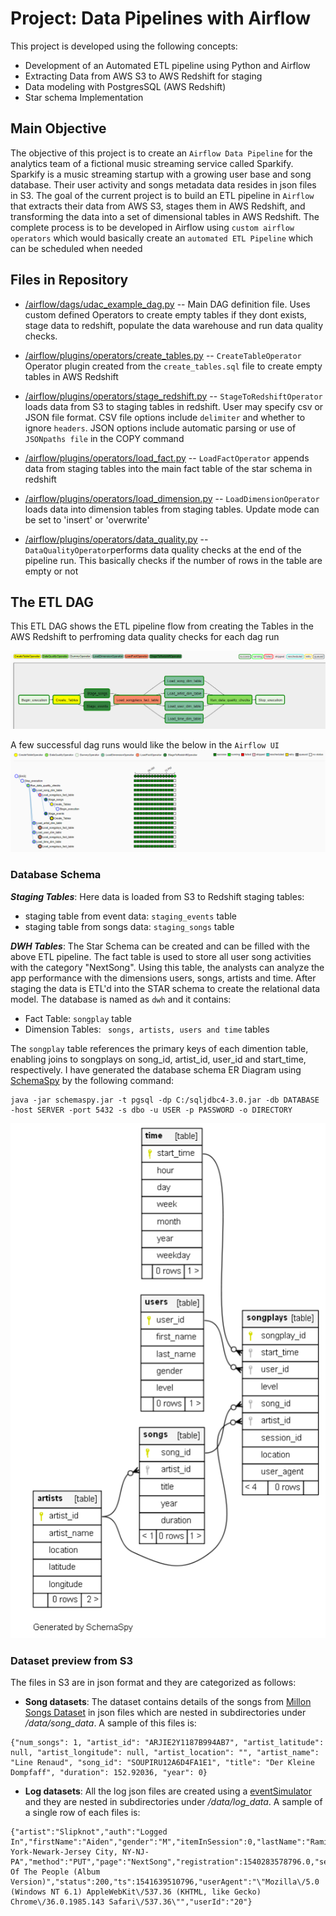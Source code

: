 # Project: Data Pipelines with Airflow

This project is developed using the following concepts:

- Development of an Automated ETL pipeline using Python and Airflow
- Extracting Data from AWS S3 to AWS Redshift for staging
- Data modeling with PostgresSQL (AWS Redshift)
- Star schema Implementation

## Main Objective

The objective of this project is to create an ```Airflow Data Pipeline``` for the analytics team of a fictional music streaming service called Sparkify. Sparkify is a music streaming startup with a growing user base and song database.
Their user activity and songs metadata data resides in json files in S3. The goal of the current project is to build an ETL pipeline in ```Airflow``` that 
extracts their data from AWS S3, stages them in AWS Redshift, and transforming the data into a set of dimensional tables in AWS Redshift. The complete process
is to be developed in Airflow using ```custom airflow operators``` which would basically create an ```automated ETL Pipeline``` which can be scheduled when needed

## Files in Repository

- [/airflow/dags/udac_example_dag.py](/airflow/dags/udac_example_dag.py) -- Main DAG definition file. Uses custom defined Operators to create empty tables if they dont exists, 
stage data to redshift, populate the data warehouse and run data quality checks.

- [/airflow/plugins/operators/create_tables.py](/airflow/plugins/operators/create_tables.py) -- ```CreateTableOperator``` Operator plugin created from the ```create_tables.sql``` file to create empty tables in AWS Redshift

- [/airflow/plugins/operators/stage_redshift.py](/airflow/plugins/operators/stage_redshift.py) -- ```StageToRedshiftOperator``` loads data from S3 to staging tables in redshift. User may specify csv or JSON file format. CSV file options include ```delimiter``` and whether to ignore ```headers```. JSON options include automatic parsing or use of ```JSONpaths file``` in the COPY command

- [/airflow/plugins/operators/load_fact.py](/airflow/plugins/operators/load_fact.py) -- ```LoadFactOperator``` appends data from staging tables into the main fact table of the star schema in redshift

- [/airflow/plugins/operators/load_dimension.py](/airflow/plugins/operators/load_dimension.py) -- ```LoadDimensionOperator``` loads data into dimension tables from staging tables. Update mode can be set to 'insert' or 'overwrite'

- [/airflow/plugins/operators/data_quality.py](/airflow/plugins/operators/data_quality.py) -- ```DataQualityOperator```performs data quality checks at the end of the pipeline run. This basically checks if the number of rows in the table are empty or not  


## The ETL DAG

This ETL DAG shows the ETL pipeline flow from creating the Tables in the AWS Redshift to perfroming data quality checks for 
each dag run

![graph_view](https://github.com/harisyammnv/Data_Engineering_ND_udacity/blob/master/5-Data_Pipelines_Airflow/images/graph_view.PNG)

A few successful dag runs would like the below in the ```Airflow UI```
![treeview](https://github.com/harisyammnv/Data_Engineering_ND_udacity/blob/master/5-Data_Pipelines_Airflow/images/treeview.PNG)

### Database Schema

***Staging Tables***: Here data is loaded from S3 to Redshift staging tables:

- staging table from event data: ```staging_events``` table
- staging table from songs data: ```staging_songs``` table

***DWH Tables***: The Star Schema can be created and can be filled with the above ETL pipeline.
The fact table is used to store all user song activities with the category "NextSong". Using this table, the analysts can analyze the app performance with the dimensions users, songs, artists and time.
After staging the data is ETL'd into the STAR schema to create the relational data model. 
The database is named as ```dwh``` and it contains:

- Fact Table: ```songplay``` table
- Dimension Tables: ``` songs, artists, users and time``` tables

The ```songplay``` table references the primary keys of each dimention table, enabling joins to songplays on song_id, artist_id, user_id and start_time, respectively. I have generated the database schema ER Diagram using [SchemaSpy](http://schemaspy.org/) by the following command:

```
java -jar schemaspy.jar -t pgsql -dp C:/sqljdbc4-3.0.jar -db DATABASE -host SERVER -port 5432 -s dbo -u USER -p PASSWORD -o DIRECTORY
```

![treeview](https://github.com/harisyammnv/Data_Engineering_ND_udacity/blob/master/5-Data_Pipelines_Airflow/images/schema.png)

### Dataset preview from S3

The files in S3 are in json format and they are categorized as follows:

- **Song datasets**: The dataset contains  details of the songs from [Millon Songs Dataset](http://millionsongdataset.com/) in json files which are nested in subdirectories under */data/song_data*. A sample of this files is:

```
{"num_songs": 1, "artist_id": "ARJIE2Y1187B994AB7", "artist_latitude": null, "artist_longitude": null, "artist_location": "", "artist_name": "Line Renaud", "song_id": "SOUPIRU12A6D4FA1E1", "title": "Der Kleine Dompfaff", "duration": 152.92036, "year": 0}
```

- **Log datasets**: All the log json files are created using a [eventSimulator](https://github.com/Interana/eventsim) and they are nested in subdirectories under */data/log_data*. A sample of a single row of each files is:

```
{"artist":"Slipknot","auth":"Logged In","firstName":"Aiden","gender":"M","itemInSession":0,"lastName":"Ramirez","length":192.57424,"level":"paid","location":"New York-Newark-Jersey City, NY-NJ-PA","method":"PUT","page":"NextSong","registration":1540283578796.0,"sessionId":19,"song":"Opium Of The People (Album Version)","status":200,"ts":1541639510796,"userAgent":"\"Mozilla\/5.0 (Windows NT 6.1) AppleWebKit\/537.36 (KHTML, like Gecko) Chrome\/36.0.1985.143 Safari\/537.36\"","userId":"20"}
```
